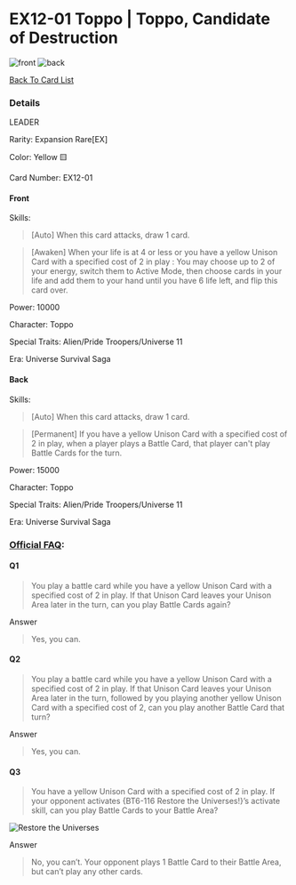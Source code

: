 #  EX12-01 Toppo | Toppo, Candidate of Destruction
![front](http://www.dbs-cardgame.com/images/cardlist/cardimg/EX12-01.png)
![back](http://www.dbs-cardgame.com/images/cardlist/cardimg/EX12-01_b.png)

[Back To Card List](./index.md)
### Details 
LEADER

Rarity: Expansion Rare[EX]

Color: Yellow 🟨 

Card Number: EX12-01
#### Front
Skills: 
> [Auto]
  When this card attacks, draw 1 card.

> [Awaken]
  When your life is at 4 or less or you have a yellow Unison Card with
  a specified cost of 2 in play : You may choose up to 2 of your
  energy, switch them to Active Mode, then choose cards in your life
  and add them to your hand until you have 6 life left, and flip this
  card over.

Power: 10000

Character: Toppo

Special Traits: Alien/Pride Troopers/Universe 11

Era: Universe Survival Saga


#### Back
Skills: 
> [Auto]
  When this card attacks, draw 1 card.

> [Permanent]
  If you have a yellow Unison Card with a specified cost of 2 in
  play, when a player plays a Battle Card, that player can't play
  Battle Cards for the turn.

Power: 15000

Character: Toppo

Special Traits: Alien/Pride Troopers/Universe 11

Era: Universe Survival Saga


### [Official FAQ][1]: 
#### Q1
> You play a battle card while you have a yellow Unison Card with a specified cost of 2 in play. If that Unison Card leaves your Unison Area later in the turn, can you play Battle Cards again?

Answer
>  Yes, you can.

#### Q2
> You play a battle card while you have a yellow Unison Card with a specified cost of 2 in play. If that Unison Card leaves your Unison Area later in the turn, followed by you playing another yellow Unison Card with a specified cost of 2, can you play another Battle Card that turn?

Answer
> Yes, you can.


#### Q3
> You have a yellow Unison Card with a specified cost of 2 in play. If your opponent activates {BT6-116 Restore the Universes!}’s activate skill, can you play Battle Cards to your Battle Area?

![Restore the Universes](http://www.dbs-cardgame.com/images/cardlist/cardimg/BT6-116.png)

Answer
> No, you can’t. Your opponent plays 1 Battle Card to their Battle Area, but can’t play any other cards.



[1]: http://www.dbs-cardgame.com/us-en/rule/card_faq.php
[2]: http://www.dbs-cardgame.com/pdf/rulemanual.pdf?ver_1.19
